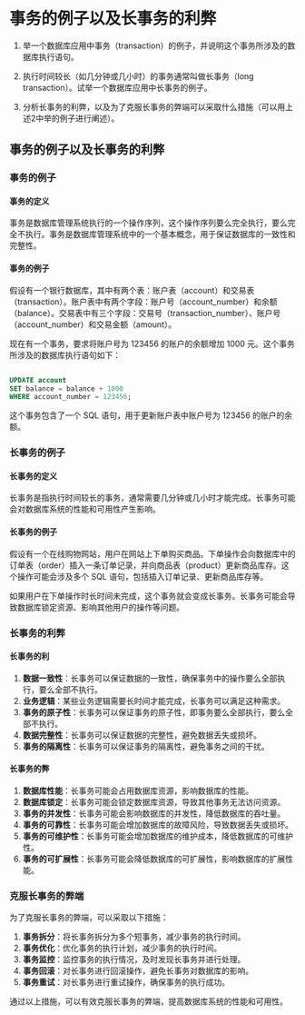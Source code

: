 # 事务的例子以及长事务的利弊

1. 举一个数据库应用中事务（transaction）的例子，并说明这个事务所涉及的数据库执行语句。

2. 执行时间较长（如几分钟或几小时）的事务通常叫做长事务（long transaction）。试举一个数据库应用中长事务的例子。

3. 分析长事务的利弊，以及为了克服长事务的弊端可以采取什么措施（可以用上述2中举的例子进行阐述）。

## 事务的例子以及长事务的利弊

### 事务的例子

#### 事务的定义

事务是数据库管理系统执行的一个操作序列，这个操作序列要么完全执行，要么完全不执行。事务是数据库管理系统中的一个基本概念，用于保证数据库的一致性和完整性。

#### 事务的例子

假设有一个银行数据库，其中有两个表：账户表（account）和交易表（transaction）。账户表中有两个字段：账户号（account_number）和余额（balance）。交易表中有三个字段：交易号（transaction_number）、账户号（account_number）和交易金额（amount）。

现在有一个事务，要求将账户号为 123456 的账户的余额增加 1000 元。这个事务所涉及的数据库执行语句如下：

```sql

UPDATE account
SET balance = balance + 1000
WHERE account_number = 123456;

```

这个事务包含了一个 SQL 语句，用于更新账户表中账户号为 123456 的账户的余额。

### 长事务的例子

#### 长事务的定义

长事务是指执行时间较长的事务，通常需要几分钟或几小时才能完成。长事务可能会对数据库系统的性能和可用性产生影响。

#### 长事务的例子

假设有一个在线购物网站，用户在网站上下单购买商品。下单操作会向数据库中的订单表（order）插入一条订单记录，并向商品表（product）更新商品库存。这个操作可能会涉及多个 SQL 语句，包括插入订单记录、更新商品库存等。

如果用户在下单操作时长时间未完成，这个事务就会变成长事务。长事务可能会导致数据库锁定资源、影响其他用户的操作等问题。

### 长事务的利弊

#### 长事务的利

1. **数据一致性**：长事务可以保证数据的一致性，确保事务中的操作要么全部执行，要么全部不执行。
2. **业务逻辑**：某些业务逻辑需要长时间才能完成，长事务可以满足这种需求。
3. **事务的原子性**：长事务可以保证事务的原子性，即事务要么全部执行，要么全部不执行。
4. **数据完整性**：长事务可以保证数据的完整性，避免数据丢失或损坏。
5. **事务的隔离性**：长事务可以保证事务的隔离性，避免事务之间的干扰。

#### 长事务的弊

1. **数据库性能**：长事务可能会占用数据库资源，影响数据库的性能。
2. **数据库锁定**：长事务可能会锁定数据库资源，导致其他事务无法访问资源。
3. **事务的并发性**：长事务可能会影响数据库的并发性，降低数据库的吞吐量。
4. **事务的可靠性**：长事务可能会增加数据库的故障风险，导致数据丢失或损坏。
5. **事务的可维护性**：长事务可能会增加数据库的维护成本，降低数据库的可维护性。
6. **事务的可扩展性**：长事务可能会降低数据库的可扩展性，影响数据库的扩展性能。

### 克服长事务的弊端

为了克服长事务的弊端，可以采取以下措施：

1. **事务拆分**：将长事务拆分为多个短事务，减少事务的执行时间。
2. **事务优化**：优化事务的执行计划，减少事务的执行时间。
3. **事务监控**：监控事务的执行情况，及时发现长事务并进行处理。
4. **事务回滚**：对长事务进行回滚操作，避免长事务对数据库的影响。
5. **事务重试**：对长事务进行重试操作，确保事务的执行成功。

通过以上措施，可以有效克服长事务的弊端，提高数据库系统的性能和可用性。

